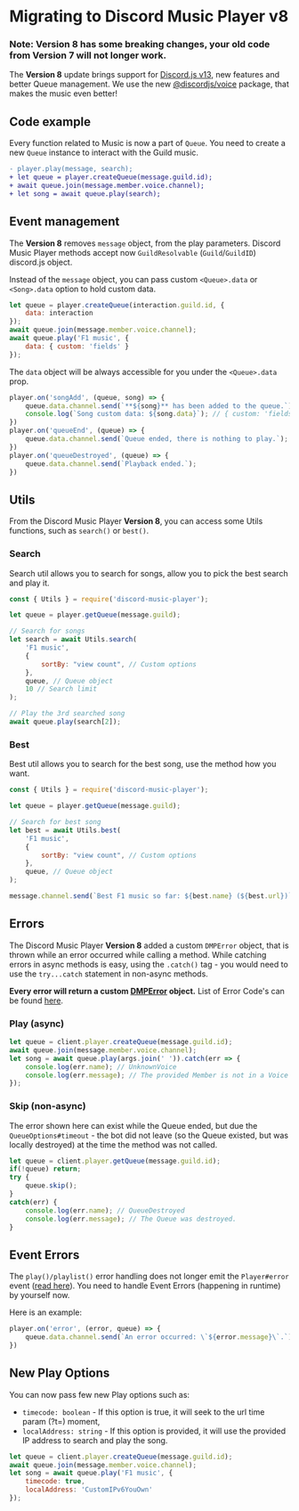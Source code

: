 # Migrating to Discord Music Player v8

### Note: Version 8 has some breaking changes, your old code from Version 7 will not longer work.

The **Version 8** update brings support for [Discord.js v13](https://www.npmjs.com/package/discord.js), new features and better Queue management.
We use the new [@discordjs/voice](https://www.npmjs.com/package/@discordjs/voice) package, that makes the music even better!

## Code example

Every function related to Music is now a part of `Queue`.
You need to create a new `Queue` instance to interact with the Guild music.
```diff
- player.play(message, search);
+ let queue = player.createQueue(message.guild.id);
+ await queue.join(message.member.voice.channel);
+ let song = await queue.play(search);
```

## Event management

The **Version 8** removes `message` object, from the play parameters.
Discord Music Player methods accept now `GuildResolvable` (`Guild`/`GuildID`) discord.js object.

Instead of the `message` object, you can pass custom `<Queue>.data` or `<Song>.data` option to hold custom data.
```js
let queue = player.createQueue(interaction.guild.id, {
    data: interaction
});
await queue.join(message.member.voice.channel);
await queue.play('F1 music', {
    data: { custom: 'fields' }
});
```
The `data` object will be always accessible for you under the `<Queue>.data` prop.
```js
player.on('songAdd', (queue, song) => {
    queue.data.channel.send(`**${song}** has been added to the queue.`);
    console.log(`Song custom data: ${song.data}`); // { custom: 'fields' }
})
player.on('queueEnd', (queue) => {
    queue.data.channel.send(`Queue ended, there is nothing to play.`);
})
player.on('queueDestroyed', (queue) => {
    queue.data.channel.send(`Playback ended.`);
})
```

## Utils
From the Discord Music Player **Version 8**, you can access some Utils functions, such as `search()` or `best()`.

### Search
Search util allows you to search for songs, allow you to pick the best search and play it.
```js
const { Utils } = require('discord-music-player');

let queue = player.getQueue(message.guild);

// Search for songs
let search = await Utils.search(
    'F1 music',
    {
        sortBy: "view count", // Custom options
    },
    queue, // Queue object
    10 // Search limit
);

// Play the 3rd searched song
await queue.play(search[2]);
```

### Best
Best util allows you to search for the best song, use the method how you want.
```js
const { Utils } = require('discord-music-player');

let queue = player.getQueue(message.guild);

// Search for best song
let best = await Utils.best(
    'F1 music',
    {
        sortBy: "view count", // Custom options
    },
    queue, // Queue object
);

message.channel.send(`Best F1 music so far: ${best.name} (${best.url})`);
```

## Errors
The Discord Music Player **Version 8** added a custom `DMPError` object, that is thrown while an error occurred while calling a method.
While catching errors in async methods is easy, using the `.catch()` tag - you would need to use the `try...catch` statement in non-async methods.

**Every error will return a custom [DMPError](https://discord-music-player.js.org/docs/main/development/class/DMPError) object.**
List of Error Code's can be found [here](https://discord-music-player.js.org/docs/main/development/typedef/DMPErrors).
### Play (async)
```js
let queue = client.player.createQueue(message.guild.id);
await queue.join(message.member.voice.channel);
let song = await queue.play(args.join(' ')).catch(err => {
    console.log(err.name); // UnknownVoice
    console.log(err.message); // The provided Member is not in a Voice Channel.
});
```

### Skip (non-async)
The error shown here can exist while the Queue ended,
but due the `QueueOptions#timeout` - the bot did not leave (so the Queue existed, but was locally destroyed) at the time the method was not called.
```js
let queue = client.player.getQueue(message.guild.id);
if(!queue) return;
try {
    queue.skip();
}
catch(err) {
    console.log(err.name); // QueueDestroyed
    console.log(err.message); // The Queue was destroyed.
}
```

## Event Errors
The `play()/playlist()` error handling does not longer emit the `Player#error` event ([read here](#Errors)).
You need to handle Event Errors (happening in runtime) by yourself now.

Here is an example:
```js
player.on('error', (error, queue) => {
    queue.data.channel.send(`An error occurred: \`${error.message}\`.`);
})
```

## New Play Options
You can now pass few new Play options such as:
- `timecode: boolean` - If this option is true, it will seek to the url time param (?t=) moment,
- `localAddress: string` - If this option is provided, it will use the provided IP address to search and play the song.
```js
let queue = client.player.createQueue(message.guild.id);
await queue.join(message.member.voice.channel);
let song = await queue.play('F1 music', {
    timecode: true,
    localAddress: 'CustomIPv6YouOwn'
});
```
